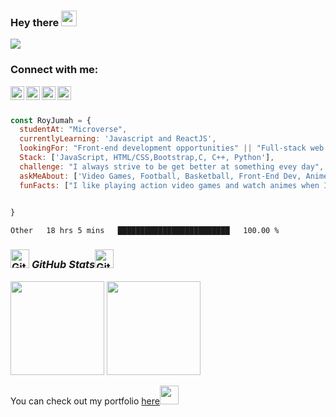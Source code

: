 ### Hey there <img src="https://media.giphy.com/media/hvRJCLFzcasrR4ia7z/giphy.gif" width="25px">
![](https://komarev.com/ghpvc/?username=RoyJumah&style=flat-square)
### Connect with me:

<a href="https://linkedin.com/in/roy-jumah">
  <img align="left" alt="Roy's LinkedIN" width="22px" src="https://raw.githubusercontent.com/peterthehan/peterthehan/master/assets/linkedin.svg" />
</a>
<a href="https://twitter.com/_royissues">
  <img align="left" alt="Roy Jumah | Twitter" width="22px" src="https://raw.githubusercontent.com/peterthehan/peterthehan/master/assets/twitter.svg" />
</a>
  <a href="https://www.instagram.com/roy_jumah/">
  <img align="left" alt="Roy's Instagram" width="22px" src="https://cdn-icons-png.flaticon.com/512/2111/2111463.png" />
</a>  
<a href="https://mailto:royjumah17@gmail.com">
  <img align="left" alt="Roy's LinkedIN" width="22px" src="https://cdn-icons-png.flaticon.com/128/4238/4238990.png" />
</a>
<br />
<br />

```javascript
const RoyJumah = {
  studentAt: "Microverse",
  currentlyLearning: 'Javascript and ReactJS',
  lookingFor: "Front-end development opportunities" || "Full-stack web development",
  Stack: ['JavaScript, HTML/CSS,Bootstrap,C, C++, Python'],
  challenge: "I always strive to be get better at something evey day",
  askMeAbout: ['Video Games, Football, Basketball, Front-End Dev, Animes '],
  funFacts: ["I like playing action video games and watch animes when I'm free"] 
 

}
```

<!--START_SECTION:waka-->

```text
Other   18 hrs 5 mins   █████████████████████████   100.00 %
```

<!--END_SECTION:waka-->

<h3 align="left" position ="relative">
 <img src="https://media.giphy.com/media/8UHRm5oY4k4FDxq5QG/giphy.gif" width="30px" alt="GitHub-Status"/>&nbsp;<i><b>GitHub Stats</b></i><img src="https://media.giphy.com/media/8UHRm5oY4k4FDxq5QG/giphy.gif" width="30px" alt="GitHub-Status"/></h3>
<p align= "left" position = "absolute">
  <img height= "150" src="https://github-readme-stats.vercel.app/api?username=RoyJumah&theme=react&show_icons=true&include_all_commits=true" />
  <img height= "150" src="https://github-readme-stats.vercel.app/api/top-langs/?username=RoyJumah&theme=react&layout=compact" />
</p>


<p>You can check out my portfolio <a href="https://royjumah.github.io/My-portfolio/">here</a><img src="https://media.giphy.com/media/xlQRcbI4n7oz79wICR/giphy.gif" width="30"></p>
